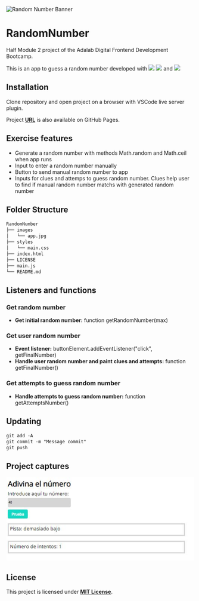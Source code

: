 ![Random Number Banner](https://media.istockphoto.com/photos/green-binary-code-matrix-background-wide-banner-picture-id898346256?k=6&m=898346256&s=170667a&w=0&h=Ta11wMZRI1X4IJeXAamhKRj-UrvH3pEMku7oEKWActQ=)

# **RandomNumber**

Half Module 2 project of the Adalab Digital Frontend Development Bootcamp.

This is an app to guess a random number developed with [<img src = "https://img.shields.io/badge/-HTML5-E34F26?style=flat&logo=html5&logoColor=white">](https://html.spec.whatwg.org/) [<img src = "https://img.shields.io/badge/-CSS3-1572B6?style=flat&logo=css3&logoColor=white">](https://www.w3.org/Style/CSS/) and [<img src = "https://img.shields.io/badge/-JavaScript-F7DF1E?style=flat&logo=javascript&logoColor=black">](https://www.ecma-international.org/ecma-262/)

## **Installation**

Clone repository and open project on a browser with VSCode live server plugin.

Project **[URL](https://anaguerraabaroa.github.io/RandomNumber/)** is also available on GitHub Pages.

## **Exercise features**

- Generate a random number with methods Math.random and Math.ceil when app runs
- Input to enter a random number manually
- Button to send manual random number to app
- Inputs for clues and attemps to guess random number. Clues help user to find if manual random number matchs with generated random number

## **Folder Structure**

```
RandomNumber
├── images
│   └── app.jpg
├── styles
│   └── main.css
├── index.html
├── LICENSE
├── main.js
└── README.md
```

## **Listeners and functions**

### **Get random number**

- **Get initial random number:** function getRandomNumber(max)

### **Get user random number**

- **Event listener:** buttonElement.addEventListener("click", getFinalNumber)
- **Handle user random number and paint clues and attempts:** function getFinalNumber()

### **Get attempts to guess random number**

- **Handle attempts to guess random number:** function getAttemptsNumber()

## **Updating**

```
git add -A
git commit -m "Message commit"
git push
```

## **Project captures**

![Random Number App](./images/app.jpg)

## **License**

This project is licensed under [**MIT License**](https://spdx.org/licenses/MIT.html).
